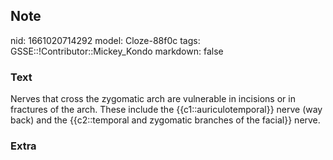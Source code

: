 ## Note
nid: 1661020714292
model: Cloze-88f0c
tags: GSSE::!Contributor::Mickey_Kondo
markdown: false

### Text
Nerves that cross the zygomatic arch are vulnerable in incisions or in fractures of the arch. These include the {{c1::auriculotemporal}} nerve (way back) and the {{c2::temporal and zygomatic branches of the facial}} nerve.

### Extra

